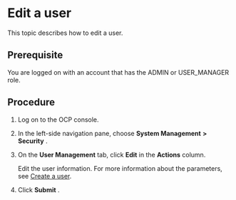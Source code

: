 Edit a user 
================================

This topic describes how to edit a user. 

**Prerequisite** 
-------------------------------------

You are logged on with an account that has the ADMIN or USER_MANAGER role.

Procedure 
------------------------------

1. Log on to the OCP console.

   

2. In the left-side navigation pane, choose **System Management** **\>** **Security** .

   

3. On the **User Management** tab, click **Edit** in the **Actions** column. 

   Edit the user information. For more information about the parameters, see [Create a user](../1000.using-system-management/500.create-user.md).
   

4. Click **Submit** .

   



